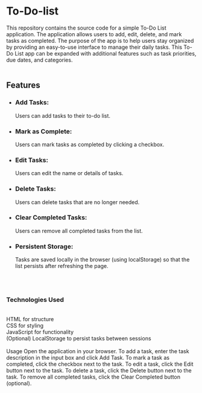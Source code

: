 # To-Do-list
This repository contains the source code for a simple To-Do List application. The application allows users to add, edit, delete, and mark tasks as completed. The purpose of the app is to help users stay organized by providing an easy-to-use interface to manage their daily tasks. This To-Do List app can be expanded with additional features such as task priorities, due dates, and categories.<br><br>
<h2>Features</h2>
<ul>
<li><h3>Add Tasks:</h3>  Users can add tasks to their to-do list.</li>
<li><h3>Mark as Complete:</h3>  Users can mark tasks as completed by clicking a checkbox.</li>
<li><h3>Edit Tasks:</h3>  Users can edit the name or details of tasks.</li>
<li><h3>Delete Tasks:</h3>  Users can delete tasks that are no longer needed.</li>
<li><h3>Clear Completed Tasks:</h3>  Users can remove all completed tasks from the list.</li>
<li><h3>Persistent Storage:</h3>  Tasks are saved locally in the browser (using localStorage) so that the list persists after refreshing the page.</li>
</ul><br><br>
<h3>Technologies Used</h3><br>
HTML for structure<br>
CSS for styling<br>
JavaScript for functionality<br>
(Optional) LocalStorage to persist tasks between sessions<br><br>
Usage
Open the application in your browser.
To add a task, enter the task description in the input box and click Add Task.
To mark a task as completed, click the checkbox next to the task.
To edit a task, click the Edit button next to the task.
To delete a task, click the Delete button next to the task.
To remove all completed tasks, click the Clear Completed button (optional).